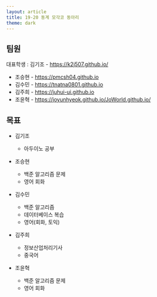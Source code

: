 ```yaml
---
layout: article
title: 19-20 동계 모각코 동아리
theme: dark
---
```

## 팀원

대표학생 : 김기조 - <https://k2j507.github.io/>

* 조승현 - <https://pmcsh04.github.io>
* 김수민 - <https://tnatna0801.github.io>
* 김주희 - <https://juhui-ui.github.io>
* 조윤혁 - <https://joyunhyeok.github.io/JoWorld.github.io/>

## 목표

* 김기조
	* 아두이노 공부

* 조승현
	* 백준 알고리즘 문제
	* 영어 회화

* 김수민
	* 백준 알고리즘
	* 데이터베이스 복습
	* 영어(회화, 토익)

* 김주희
	* 정보산업처리기사
	* 중국어

* 조윤혁
	* 백준 알고리즘 문제
	* 영어 회화
